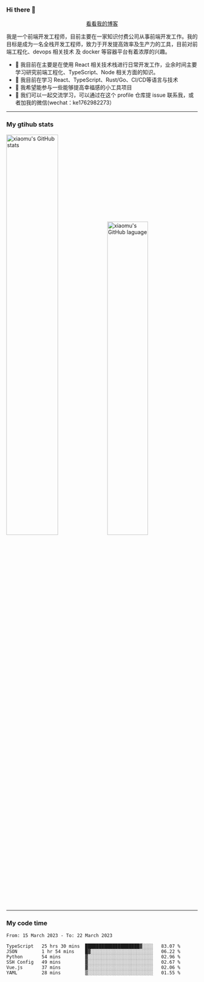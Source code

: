 ### Hi there 👋

<p align="center">
  <a href="https://blog.realjacket.site/">看看我的博客</a>
</p>

我是一个前端开发工程师，目前主要在一家知识付费公司从事前端开发工作。我的目标是成为一名全栈开发工程师，致力于开发提高效率及生产力的工具，目前对前端工程化、devops 相关技术 及 docker 等容器平台有着浓厚的兴趣。

- 🔭 我目前在主要是在使用 React 相关技术栈进行日常开发工作，业余时间主要学习研究前端工程化、TypeScript、Node 相关方面的知识。
- 🌱 我目前在学习 React、TypeScript、Rust/Go、CI/CD等语言与技术
- 👯 我希望能参与一些能够提高幸福感的小工具项目
- 💬 我们可以一起交流学习，可以通过在这个 profile 仓库提 issue 联系我，或者加我的微信(wechat：ke1762982273）

***

### My gtihub stats

<a><img src="https://github-readme-stats-git-masterrstaa-rickstaa.vercel.app/api?username=real-jacket&&show_icons=true" title="xiaomu's GitHub stats" alt="xiaomu's GitHub stats" style="width:52%;"/></a>
<a><img src="https://github-readme-stats-git-masterrstaa-rickstaa.vercel.app/api/top-langs/?username=real-jacket&layout=compact" title="xiaomu's GitHub laguage" alt="xiaomu's GitHub laguage" style="width:46%;"/><a/>

***

### My code time

<!--START_SECTION:waka-->

```text
From: 15 March 2023 - To: 22 March 2023

TypeScript   25 hrs 30 mins  ████████████████████▓░░░░   83.07 %
JSON         1 hr 54 mins    █▓░░░░░░░░░░░░░░░░░░░░░░░   06.22 %
Python       54 mins         ▓░░░░░░░░░░░░░░░░░░░░░░░░   02.96 %
SSH Config   49 mins         ▓░░░░░░░░░░░░░░░░░░░░░░░░   02.67 %
Vue.js       37 mins         ▓░░░░░░░░░░░░░░░░░░░░░░░░   02.06 %
YAML         28 mins         ▒░░░░░░░░░░░░░░░░░░░░░░░░   01.55 %
```

<!--END_SECTION:waka-->
